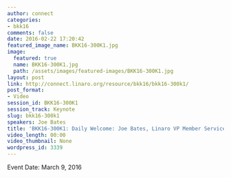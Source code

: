 ```yaml
---
author: connect
categories:
- bkk16
comments: false
date: 2016-02-22 17:20:42
featured_image_name: BKK16-300K1.jpg
image:
  featured: true
  name: BKK16-300K1.jpg
  path: /assets/images/featured-images/BKK16-300K1.jpg
layout: post
link: http://connect.linaro.org/resource/bkk16/bkk16-300k1/
post_format:
- Video
session_id: BKK16-300K1
session_track: Keynote
slug: bkk16-300k1
speakers: Joe Bates
title: 'BKK16-300K1: Daily Welcome: Joe Bates, Linaro VP Member Services'
video_length: 00:00
video_thumbnail: None
wordpress_id: 3339
---
```


Event Date: March 9, 2016